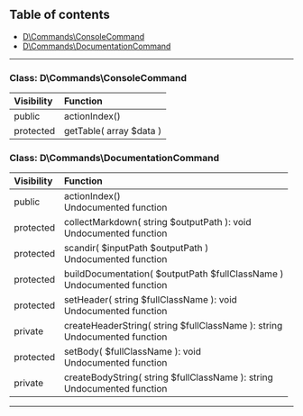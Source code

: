 ## Table of contents
- [D\Commands\ConsoleCommand](#d_commands_consolecommand)
- [D\Commands\DocumentationCommand](#d_commands_documentationcommand)
<hr>

<a id="d_commands_consolecommand"></a>

### Class: D\Commands\ConsoleCommand
| Visibility | Function |
|:-----------|:---------|
|public|actionIndex()<br>|
|protected|getTable( array $data )<br>|


<a id="d_commands_documentationcommand"></a>

### Class: D\Commands\DocumentationCommand
| Visibility | Function |
|:-----------|:---------|
|public|actionIndex()<br>      Undocumented function           |
|protected|collectMarkdown( string $outputPath ): void<br>      Undocumented function           |
|protected|scandir(  $inputPath   $outputPath )<br>      Undocumented function           |
|protected|buildDocumentation(  $outputPath   $fullClassName )<br>      Undocumented function           |
|protected|setHeader( string $fullClassName ): void<br>      Undocumented function           |
|private|createHeaderString( string $fullClassName ): string<br>      Undocumented function           |
|protected|setBody(  $fullClassName ): void<br>      Undocumented function           |
|private|createBodyString( string $fullClassName ): string<br>      Undocumented function           |
<hr>
